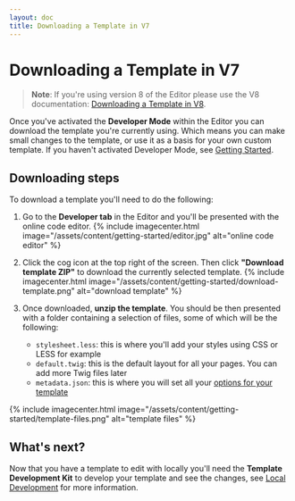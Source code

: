 ```yaml
---
layout: doc
title: Downloading a Template in V7
---
```


# Downloading a Template in V7

> **Note**: If you're using version 8 of the Editor please use the V8 documentation: [Downloading a Template in V8](/v8/getting-started/downloading/).

Once you've activated the **Developer Mode** within the Editor you can download the template you're currently using. Which means you can make small changes to the template, or use it as a basis for your own custom template. If you haven't activated Developer Mode, see [Getting Started](/getting-started/).

## Downloading steps

To download a template you'll need to do the following:

1. Go to the **Developer tab** in the Editor and you'll be presented with the online code editor.
   {% include imagecenter.html image="/assets/content/getting-started/editor.jpg" alt="online code editor" %}

2. Click the cog icon at the top right of the screen. Then click **"Download template ZIP"** to download the currently selected template.
   {% include imagecenter.html image="/assets/content/getting-started/download-template.png" alt="download template" %}

3. Once downloaded, **unzip the template**. You should be then presented with a folder containing a selection of files, some of which will be the following:

   * `stylesheet.less`: this is where you'll add your styles using CSS or LESS for example
   * `default.twig`: this is the default layout for all your pages. You can add more Twig files later
   * `metadata.json`: this is where you will set all your [options for your template](/templating/metadata/)

{% include imagecenter.html image="/assets/content/getting-started/template-files.png" alt="template files" %}

## What's next?

Now that you have a template to edit with locally you'll need the **Template Development Kit** to develop your template and see the changes, see [Local Development](/getting-started/local-developement/) for more information.

